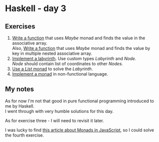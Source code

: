 # Haskell - day 3

## Exercises
1. [Write a function](./assoc.hs) that uses *Maybe* monad and finds the value in the associative array.\
   Also, [Write a function](./assoc_nested.hs) that uses *Maybe* monad and finds the value by key in multiple nested associative array.
2. [Implement a labyrinth](./labyrinth.hs). Use custom types *Labyrinth* and *Node*.\
   *Node* should contain list of coordinates to other *Nodes*.
3. [Use a *List* monad](./labyrinth.hs) to solve the *Labyrinth*.
4. [Implement a monad](https://gist.github.com/kraftdorian/f6caa56c474b00fdeec8d115d6f0c78e) in non-functional language.

## My notes
As for now I'm not that good in pure functional programming
introduced to me by Haskell.\
I went through with very humble solutions for this day.

As for exercise three - I will need to revisit it later.

I was lucky to find [this article about Monads in JavaScript](https://medium.com/javascript-scene/javascript-monads-made-simple-7856be57bfe8),
so I could solve the fourth exercise.